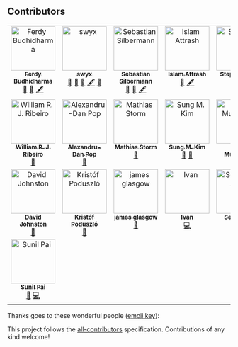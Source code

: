 ## Contributors

<!-- ALL-CONTRIBUTORS-LIST:START - Do not remove or modify this section -->
<!-- prettier-ignore-start -->
<!-- markdownlint-disable -->
<table>
  <tbody>
    <tr>
      <td align="center" valign="top" width="14.28%"><a href="https://github.com/ferdaber"><img src="https://avatars2.githubusercontent.com/u/12239873?v=4?s=100" width="100px;" alt="Ferdy Budhidharma"/><br /><sub><b>Ferdy Budhidharma</b></sub></a><br /><a href="https://github.com/typescript-cheatsheets/react/pulls?q=is%3Apr+reviewed-by%3Aferdaber" title="Reviewed Pull Requests">👀</a> <a href="#maintenance-ferdaber" title="Maintenance">🚧</a> <a href="#content-ferdaber" title="Content">🖋</a></td>
      <td align="center" valign="top" width="14.28%"><a href="https://twitter.com/swyx"><img src="https://avatars1.githubusercontent.com/u/6764957?v=4?s=100" width="100px;" alt="swyx"/><br /><sub><b>swyx</b></sub></a><br /><a href="#ideas-sw-yx" title="Ideas, Planning, & Feedback">🤔</a> <a href="https://github.com/typescript-cheatsheets/react/pulls?q=is%3Apr+reviewed-by%3Asw-yx" title="Reviewed Pull Requests">👀</a> <a href="#maintenance-sw-yx" title="Maintenance">🚧</a> <a href="#content-sw-yx" title="Content">🖋</a> <a href="#question-sw-yx" title="Answering Questions">💬</a></td>
      <td align="center" valign="top" width="14.28%"><a href="https://github.com/eps1lon"><img src="https://avatars3.githubusercontent.com/u/12292047?v=4?s=100" width="100px;" alt="Sebastian Silbermann"/><br /><sub><b>Sebastian Silbermann</b></sub></a><br /><a href="https://github.com/typescript-cheatsheets/react/pulls?q=is%3Apr+reviewed-by%3Aeps1lon" title="Reviewed Pull Requests">👀</a> <a href="#maintenance-eps1lon" title="Maintenance">🚧</a> <a href="#content-eps1lon" title="Content">🖋</a></td>
      <td align="center" valign="top" width="14.28%"><a href="https://www.linkedin.com/in/islam-attrash-46703a94/"><img src="https://avatars0.githubusercontent.com/u/7091543?v=4?s=100" width="100px;" alt="Islam Attrash"/><br /><sub><b>Islam Attrash</b></sub></a><br /><a href="#maintenance-Attrash-Islam" title="Maintenance">🚧</a> <a href="#content-Attrash-Islam" title="Content">🖋</a></td>
      <td align="center" valign="top" width="14.28%"><a href="https://stephenkoo.github.io/"><img src="https://avatars2.githubusercontent.com/u/18624246?v=4?s=100" width="100px;" alt="Stephen Koo"/><br /><sub><b>Stephen Koo</b></sub></a><br /><a href="#question-stephenkoo" title="Answering Questions">💬</a> <a href="#example-stephenkoo" title="Examples">💡</a></td>
      <td align="center" valign="top" width="14.28%"><a href="https://github.com/andreasgruenh"><img src="https://avatars2.githubusercontent.com/u/12122390?v=4?s=100" width="100px;" alt="Andreas"/><br /><sub><b>Andreas</b></sub></a><br /><a href="https://github.com/typescript-cheatsheets/react/commits?author=andreasgruenh" title="Code">💻</a> <a href="https://github.com/typescript-cheatsheets/react/commits?author=andreasgruenh" title="Documentation">📖</a> <a href="#infra-andreasgruenh" title="Infrastructure (Hosting, Build-Tools, etc)">🚇</a></td>
      <td align="center" valign="top" width="14.28%"><a href="https://github.com/arvindcheenu"><img src="https://avatars2.githubusercontent.com/u/13925213?v=4?s=100" width="100px;" alt="Arvind Srinivasan"/><br /><sub><b>Arvind Srinivasan</b></sub></a><br /><a href="https://github.com/typescript-cheatsheets/react/commits?author=arvindcheenu" title="Code">💻</a> <a href="#content-arvindcheenu" title="Content">🖋</a> <a href="https://github.com/typescript-cheatsheets/react/commits?author=arvindcheenu" title="Documentation">📖</a> <a href="#maintenance-arvindcheenu" title="Maintenance">🚧</a></td>
    </tr>
    <tr>
      <td align="center" valign="top" width="14.28%"><a href="http://www.williamrjribeiro.com"><img src="https://avatars2.githubusercontent.com/u/1503499?v=4?s=100" width="100px;" alt="William R. J. Ribeiro"/><br /><sub><b>William R. J. Ribeiro</b></sub></a><br /><a href="#ideas-williamrjribeiro" title="Ideas, Planning, & Feedback">🤔</a></td>
      <td align="center" valign="top" width="14.28%"><a href="https://alexandrudanpop.dev/"><img src="https://avatars0.githubusercontent.com/u/15979292?v=4?s=100" width="100px;" alt="Alexandru-Dan Pop"/><br /><sub><b>Alexandru-Dan Pop</b></sub></a><br /><a href="https://github.com/typescript-cheatsheets/react/commits?author=alexandrudanpop" title="Documentation">📖</a></td>
      <td align="center" valign="top" width="14.28%"><a href="https://github.com/mastorm"><img src="https://avatars1.githubusercontent.com/u/10759336?v=4?s=100" width="100px;" alt="Mathias Storm"/><br /><sub><b>Mathias Storm</b></sub></a><br /><a href="https://github.com/typescript-cheatsheets/react/commits?author=mastorm" title="Documentation">📖</a></td>
      <td align="center" valign="top" width="14.28%"><a href="https://twitter.com/dance2die"><img src="https://avatars1.githubusercontent.com/u/8465237?v=4?s=100" width="100px;" alt="Sung M. Kim"/><br /><sub><b>Sung M. Kim</b></sub></a><br /><a href="https://github.com/typescript-cheatsheets/react/commits?author=dance2die" title="Documentation">📖</a> <a href="#ideas-dance2die" title="Ideas, Planning, & Feedback">🤔</a></td>
      <td align="center" valign="top" width="14.28%"><a href="https://ryota-murakami.github.io/"><img src="https://avatars2.githubusercontent.com/u/5501268?v=4?s=100" width="100px;" alt="Ryota Murakami"/><br /><sub><b>Ryota Murakami</b></sub></a><br /><a href="#example-ryota-murakami" title="Examples">💡</a> <a href="https://github.com/typescript-cheatsheets/react/commits?author=ryota-murakami" title="Documentation">📖</a></td>
      <td align="center" valign="top" width="14.28%"><a href="https://github.com/arpi17"><img src="https://avatars1.githubusercontent.com/u/13800404?v=4?s=100" width="100px;" alt="Árpád Illyés"/><br /><sub><b>Árpád Illyés</b></sub></a><br /><a href="https://github.com/typescript-cheatsheets/react/commits?author=arpi17" title="Code">💻</a></td>
      <td align="center" valign="top" width="14.28%"><a href="https://twitter.com/xamgore"><img src="https://avatars3.githubusercontent.com/u/4586392?v=4?s=100" width="100px;" alt="Igor Strebezhev"/><br /><sub><b>Igor Strebezhev</b></sub></a><br /><a href="#ideas-xamgore" title="Ideas, Planning, & Feedback">🤔</a> <a href="https://github.com/typescript-cheatsheets/react/commits?author=xamgore" title="Documentation">📖</a></td>
    </tr>
    <tr>
      <td align="center" valign="top" width="14.28%"><a href="https://geoplanets.io"><img src="https://avatars2.githubusercontent.com/u/2467377?v=4?s=100" width="100px;" alt="David Johnston"/><br /><sub><b>David Johnston</b></sub></a><br /><a href="https://github.com/typescript-cheatsheets/react/commits?author=dwjohnston" title="Documentation">📖</a></td>
      <td align="center" valign="top" width="14.28%"><a href="https://github.com/kripod"><img src="https://avatars3.githubusercontent.com/u/14854048?v=4?s=100" width="100px;" alt="Kristóf Poduszló"/><br /><sub><b>Kristóf Poduszló</b></sub></a><br /><a href="https://github.com/typescript-cheatsheets/react/commits?author=kripod" title="Documentation">📖</a></td>
      <td align="center" valign="top" width="14.28%"><a href="http://www.novusstudio.com/"><img src="https://avatars3.githubusercontent.com/u/10838852?v=4?s=100" width="100px;" alt="james glasgow"/><br /><sub><b>james glasgow</b></sub></a><br /><a href="https://github.com/typescript-cheatsheets/react/commits?author=glaschu1" title="Documentation">📖</a></td>
      <td align="center" valign="top" width="14.28%"><a href="https://www.linkedin.com/in/iigrekov/"><img src="https://avatars0.githubusercontent.com/u/13730032?v=4?s=100" width="100px;" alt="Ivan"/><br /><sub><b>Ivan</b></sub></a><br /><a href="https://github.com/typescript-cheatsheets/react/commits?author=Winner95" title="Code">💻</a></td>
      <td align="center" valign="top" width="14.28%"><a href="http://sebastianandil.com"><img src="https://avatars1.githubusercontent.com/u/6603389?v=4?s=100" width="100px;" alt="Sebastian Andil"/><br /><sub><b>Sebastian Andil</b></sub></a><br /><a href="https://github.com/typescript-cheatsheets/react/commits?author=selrond" title="Documentation">📖</a></td>
      <td align="center" valign="top" width="14.28%"><a href="https://github.com/adnanhusain15"><img src="https://avatars2.githubusercontent.com/u/36721076?v=4?s=100" width="100px;" alt="Adnan Husain"/><br /><sub><b>Adnan Husain</b></sub></a><br /><a href="https://github.com/typescript-cheatsheets/react/commits?author=adnanhusain15" title="Documentation">📖</a></td>
      <td align="center" valign="top" width="14.28%"><a href="https://github.com/artola"><img src="https://avatars0.githubusercontent.com/u/11500763?v=4?s=100" width="100px;" alt="martin"/><br /><sub><b>martin</b></sub></a><br /><a href="https://github.com/typescript-cheatsheets/react/commits?author=artola" title="Documentation">📖</a></td>
    </tr>
    <tr>
      <td align="center" valign="top" width="14.28%"><a href="https://www.coolcomputerclub.com/"><img src="https://avatars.githubusercontent.com/u/18808?v=4?s=100" width="100px;" alt="Sunil Pai"/><br /><sub><b>Sunil Pai</b></sub></a><br /><a href="https://github.com/typescript-cheatsheets/react/commits?author=threepointone" title="Documentation">📖</a> <a href="https://github.com/typescript-cheatsheets/react/commits?author=threepointone" title="Code">💻</a></td>
    </tr>
  </tbody>
</table>

<!-- markdownlint-restore -->
<!-- prettier-ignore-end -->

<!-- ALL-CONTRIBUTORS-LIST:END -->

Thanks goes to these wonderful people ([emoji key](https://allcontributors.org/docs/en/emoji-key)):

<!-- ALL-CONTRIBUTORS-LIST:START - Do not remove or modify this section -->
<!-- prettier-ignore -->
<!-- ALL-CONTRIBUTORS-LIST:END -->

This project follows the [all-contributors](https://github.com/all-contributors/all-contributors) specification. Contributions of any kind welcome!
